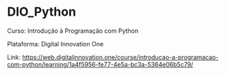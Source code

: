 # DIO_Python
 
 Curso: Introdução à Programação com Python
 
 Plataforma: Digital Innovation One

 Link:  https://web.digitalinnovation.one/course/introducao-a-programacao-com-python/learning/1a4f5956-fe77-4e5a-bc3a-5364e06b5c79/
